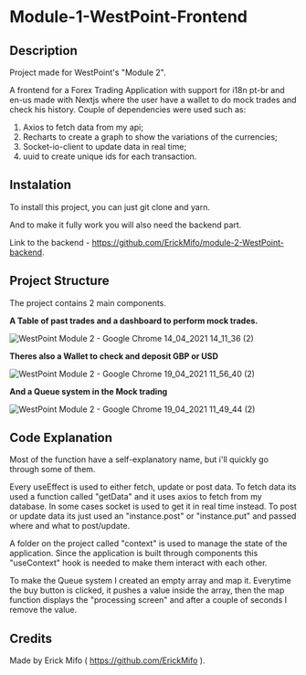 # Module-1-WestPoint-Frontend

## Description

Project made for WestPoint's "Module 2".

A frontend for a Forex Trading Application with support for i18n pt-br and en-us made with Nextjs where the user have a wallet to do mock trades and check his history. 
Couple of dependencies were used such as:

1. Axios to fetch data from my api;
2. Recharts to create a graph to show the variations of the currencies;
3. Socket-io-client to update data in real time;
4. uuid to create unique ids for each transaction.

## Instalation 


To install this project, you can just git clone and yarn.

And to make it fully work you will also need the backend part.

Link to the backend - https://github.com/ErickMifo/module-2-WestPoint-backend.


## Project Structure

The project contains 2 main components. 

**A Table of past trades and a dashboard to perform mock trades.**



![WestPoint Module 2 - Google Chrome 14_04_2021 14_11_36 (2)](https://user-images.githubusercontent.com/65738815/114751589-b7ef4d00-9d2b-11eb-8802-df5caf1ce32f.png)



**Theres also a Wallet to check and deposit GBP or USD**



![WestPoint Module 2 - Google Chrome 19_04_2021 11_56_40 (2)](https://user-images.githubusercontent.com/65738815/115257483-8220de80-a106-11eb-986c-4c6ddf78dc38.png)



**And a Queue system in the Mock trading**



![WestPoint Module 2 - Google Chrome 19_04_2021 11_49_44 (2)](https://user-images.githubusercontent.com/65738815/115256499-a7611d00-a105-11eb-8dbc-837faebe56b2.png)


## Code Explanation

Most of the function have a self-explanatory name, but i'll quickly go through some of them.

Every useEffect is used to either fetch, update or post data. 
To fetch data its used a function called "getData" and it uses axios to fetch from my database. In some cases socket is used to get it in real time instead.
To post or update data its just used an "instance.post" or "instance.put" and passed where and what to post/update.

A folder on the project called "context" is used to manage the state of the application. Since the application is built through components this "useContext" hook is needed to make them interact with each other.

To make the Queue system I created an empty array and map it. Everytime the buy button is clicked, it pushes a value inside the array, then the map function displays the "processing screen" and after a couple of seconds I remove the value.

## Credits 

Made by Erick Mifo ( https://github.com/ErickMifo ).
